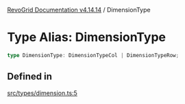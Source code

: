 [RevoGrid Documentation v4.14.14](README.md) / DimensionType

# Type Alias: DimensionType

```ts
type DimensionType: DimensionTypeCol | DimensionTypeRow;
```

## Defined in

[src/types/dimension.ts:5](https://github.com/revolist/revogrid/blob/fdfe81f10fb07db00151f14190ac038aded766a8/src/types/dimension.ts#L5)
